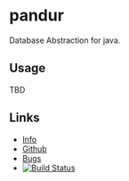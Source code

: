 pandur
======

Database Abstraction for java.

Usage
-----

TBD

Links
-----

 - [Info](https://rynr.github.io/pandur/)
 - [Github](https://github.com/rynr/pandur)
 - [Bugs](https://github.com/rynr/pandur/issues)
 - [![Build Status](https://travis-ci.org/rynr/pandur.svg?branch=master)](https://travis-ci.org/rynr/pandur)


